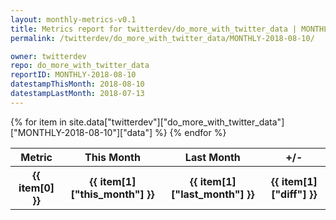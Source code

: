 ```yaml
---
layout: monthly-metrics-v0.1
title: Metrics report for twitterdev/do_more_with_twitter_data | MONTHLY-2018-08-10 | 2018-08-10
permalink: /twitterdev/do_more_with_twitter_data/MONTHLY-2018-08-10/

owner: twitterdev
repo: do_more_with_twitter_data
reportID: MONTHLY-2018-08-10
datestampThisMonth: 2018-08-10
datestampLastMonth: 2018-07-13
---
```


<table style="width: 100%">
    <tr>
        <th>Metric</th>
        <th>This Month</th>
        <th>Last Month</th>
        <th>+/-</th>
    </tr>
    {% for item in site.data["twitterdev"]["do_more_with_twitter_data"]["MONTHLY-2018-08-10"]["data"] %}
    <tr>
        <th>{{ item[0] }}</th>
        <th>{{ item[1]["this_month"] }}</th>
        <th>{{ item[1]["last_month"] }}</th>
        <th>{{ item[1]["diff"] }}</th>
    </tr>
    {% endfor %}
</table>

